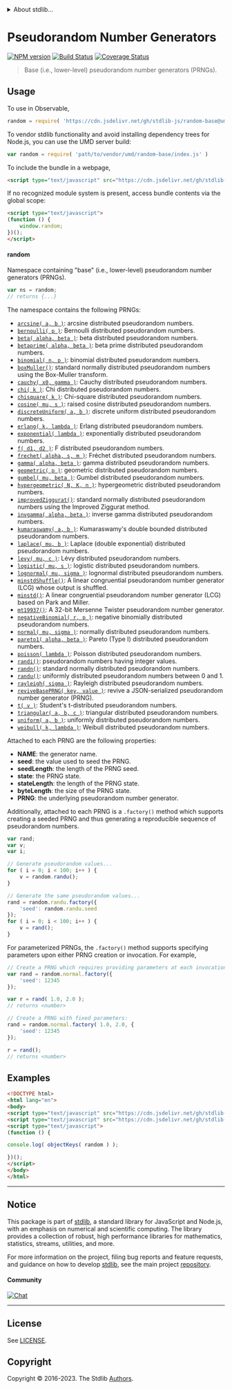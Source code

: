 <!--

@license Apache-2.0

Copyright (c) 2018 The Stdlib Authors.

Licensed under the Apache License, Version 2.0 (the "License");
you may not use this file except in compliance with the License.
You may obtain a copy of the License at

   http://www.apache.org/licenses/LICENSE-2.0

Unless required by applicable law or agreed to in writing, software
distributed under the License is distributed on an "AS IS" BASIS,
WITHOUT WARRANTIES OR CONDITIONS OF ANY KIND, either express or implied.
See the License for the specific language governing permissions and
limitations under the License.

-->


<details>
  <summary>
    About stdlib...
  </summary>
  <p>We believe in a future in which the web is a preferred environment for numerical computation. To help realize this future, we've built stdlib. stdlib is a standard library, with an emphasis on numerical and scientific computation, written in JavaScript (and C) for execution in browsers and in Node.js.</p>
  <p>The library is fully decomposable, being architected in such a way that you can swap out and mix and match APIs and functionality to cater to your exact preferences and use cases.</p>
  <p>When you use stdlib, you can be absolutely certain that you are using the most thorough, rigorous, well-written, studied, documented, tested, measured, and high-quality code out there.</p>
  <p>To join us in bringing numerical computing to the web, get started by checking us out on <a href="https://github.com/stdlib-js/stdlib">GitHub</a>, and please consider <a href="https://opencollective.com/stdlib">financially supporting stdlib</a>. We greatly appreciate your continued support!</p>
</details>

# Pseudorandom Number Generators

[![NPM version][npm-image]][npm-url] [![Build Status][test-image]][test-url] [![Coverage Status][coverage-image]][coverage-url] <!-- [![dependencies][dependencies-image]][dependencies-url] -->

> Base (i.e., lower-level) pseudorandom number generators (PRNGs).



<section class="usage">

## Usage

To use in Observable,

```javascript
random = require( 'https://cdn.jsdelivr.net/gh/stdlib-js/random-base@umd/browser.js' )
```

To vendor stdlib functionality and avoid installing dependency trees for Node.js, you can use the UMD server build:

```javascript
var random = require( 'path/to/vendor/umd/random-base/index.js' )
```

To include the bundle in a webpage,

```html
<script type="text/javascript" src="https://cdn.jsdelivr.net/gh/stdlib-js/random-base@umd/browser.js"></script>
```

If no recognized module system is present, access bundle contents via the global scope:

```html
<script type="text/javascript">
(function () {
    window.random;
})();
</script>
```

#### random

Namespace containing "base" (i.e., lower-level) pseudorandom number generators (PRNGs).

```javascript
var ns = random;
// returns {...}
```

The namespace contains the following PRNGs:

<!-- <toc pattern="*"> -->

<div class="namespace-toc">

-   <span class="signature">[`arcsine( a, b )`][@stdlib/random/base/arcsine]</span><span class="delimiter">: </span><span class="description">arcsine distributed pseudorandom numbers.</span>
-   <span class="signature">[`bernoulli( p )`][@stdlib/random/base/bernoulli]</span><span class="delimiter">: </span><span class="description">Bernoulli distributed pseudorandom numbers.</span>
-   <span class="signature">[`beta( alpha, beta )`][@stdlib/random/base/beta]</span><span class="delimiter">: </span><span class="description">beta distributed pseudorandom numbers.</span>
-   <span class="signature">[`betaprime( alpha, beta )`][@stdlib/random/base/betaprime]</span><span class="delimiter">: </span><span class="description">beta prime distributed pseudorandom numbers.</span>
-   <span class="signature">[`binomial( n, p )`][@stdlib/random/base/binomial]</span><span class="delimiter">: </span><span class="description">binomial distributed pseudorandom numbers.</span>
-   <span class="signature">[`boxMuller()`][@stdlib/random/base/box-muller]</span><span class="delimiter">: </span><span class="description">standard normally distributed pseudorandom numbers using the Box-Muller transform.</span>
-   <span class="signature">[`cauchy( x0, gamma )`][@stdlib/random/base/cauchy]</span><span class="delimiter">: </span><span class="description">Cauchy distributed pseudorandom numbers.</span>
-   <span class="signature">[`chi( k )`][@stdlib/random/base/chi]</span><span class="delimiter">: </span><span class="description">Chi distributed pseudorandom numbers.</span>
-   <span class="signature">[`chisquare( k )`][@stdlib/random/base/chisquare]</span><span class="delimiter">: </span><span class="description">Chi-square distributed pseudorandom numbers.</span>
-   <span class="signature">[`cosine( mu, s )`][@stdlib/random/base/cosine]</span><span class="delimiter">: </span><span class="description">raised cosine distributed pseudorandom numbers.</span>
-   <span class="signature">[`discreteUniform( a, b )`][@stdlib/random/base/discrete-uniform]</span><span class="delimiter">: </span><span class="description">discrete uniform distributed pseudorandom numbers.</span>
-   <span class="signature">[`erlang( k, lambda )`][@stdlib/random/base/erlang]</span><span class="delimiter">: </span><span class="description">Erlang distributed pseudorandom numbers.</span>
-   <span class="signature">[`exponential( lambda )`][@stdlib/random/base/exponential]</span><span class="delimiter">: </span><span class="description">exponentially distributed pseudorandom numbers.</span>
-   <span class="signature">[`f( d1, d2 )`][@stdlib/random/base/f]</span><span class="delimiter">: </span><span class="description">F distributed pseudorandom numbers.</span>
-   <span class="signature">[`frechet( alpha, s, m )`][@stdlib/random/base/frechet]</span><span class="delimiter">: </span><span class="description">Fréchet distributed pseudorandom numbers.</span>
-   <span class="signature">[`gamma( alpha, beta )`][@stdlib/random/base/gamma]</span><span class="delimiter">: </span><span class="description">gamma distributed pseudorandom numbers.</span>
-   <span class="signature">[`geometric( p )`][@stdlib/random/base/geometric]</span><span class="delimiter">: </span><span class="description">geometric distributed pseudorandom numbers.</span>
-   <span class="signature">[`gumbel( mu, beta )`][@stdlib/random/base/gumbel]</span><span class="delimiter">: </span><span class="description">Gumbel distributed pseudorandom numbers.</span>
-   <span class="signature">[`hypergeometric( N, K, n )`][@stdlib/random/base/hypergeometric]</span><span class="delimiter">: </span><span class="description">hypergeometric distributed pseudorandom numbers.</span>
-   <span class="signature">[`improvedZiggurat()`][@stdlib/random/base/improved-ziggurat]</span><span class="delimiter">: </span><span class="description">standard normally distributed pseudorandom numbers using the Improved Ziggurat method.</span>
-   <span class="signature">[`invgamma( alpha, beta )`][@stdlib/random/base/invgamma]</span><span class="delimiter">: </span><span class="description">inverse gamma distributed pseudorandom numbers.</span>
-   <span class="signature">[`kumaraswamy( a, b )`][@stdlib/random/base/kumaraswamy]</span><span class="delimiter">: </span><span class="description">Kumaraswamy's double bounded distributed pseudorandom numbers.</span>
-   <span class="signature">[`laplace( mu, b )`][@stdlib/random/base/laplace]</span><span class="delimiter">: </span><span class="description">Laplace (double exponential) distributed pseudorandom numbers.</span>
-   <span class="signature">[`levy( mu, c )`][@stdlib/random/base/levy]</span><span class="delimiter">: </span><span class="description">Lévy distributed pseudorandom numbers.</span>
-   <span class="signature">[`logistic( mu, s )`][@stdlib/random/base/logistic]</span><span class="delimiter">: </span><span class="description">logistic distributed pseudorandom numbers.</span>
-   <span class="signature">[`lognormal( mu, sigma )`][@stdlib/random/base/lognormal]</span><span class="delimiter">: </span><span class="description">lognormal distributed pseudorandom numbers.</span>
-   <span class="signature">[`minstdShuffle()`][@stdlib/random/base/minstd-shuffle]</span><span class="delimiter">: </span><span class="description">A linear congruential pseudorandom number generator (LCG) whose output is shuffled.</span>
-   <span class="signature">[`minstd()`][@stdlib/random/base/minstd]</span><span class="delimiter">: </span><span class="description">A linear congruential pseudorandom number generator (LCG) based on Park and Miller.</span>
-   <span class="signature">[`mt19937()`][@stdlib/random/base/mt19937]</span><span class="delimiter">: </span><span class="description">A 32-bit Mersenne Twister pseudorandom number generator.</span>
-   <span class="signature">[`negativeBinomial( r, p )`][@stdlib/random/base/negative-binomial]</span><span class="delimiter">: </span><span class="description">negative binomially distributed pseudorandom numbers.</span>
-   <span class="signature">[`normal( mu, sigma )`][@stdlib/random/base/normal]</span><span class="delimiter">: </span><span class="description">normally distributed pseudorandom numbers.</span>
-   <span class="signature">[`pareto1( alpha, beta )`][@stdlib/random/base/pareto-type1]</span><span class="delimiter">: </span><span class="description">Pareto (Type I) distributed pseudorandom numbers.</span>
-   <span class="signature">[`poisson( lambda )`][@stdlib/random/base/poisson]</span><span class="delimiter">: </span><span class="description">Poisson distributed pseudorandom numbers.</span>
-   <span class="signature">[`randi()`][@stdlib/random/base/randi]</span><span class="delimiter">: </span><span class="description">pseudorandom numbers having integer values.</span>
-   <span class="signature">[`randn()`][@stdlib/random/base/randn]</span><span class="delimiter">: </span><span class="description">standard normally distributed pseudorandom numbers.</span>
-   <span class="signature">[`randu()`][@stdlib/random/base/randu]</span><span class="delimiter">: </span><span class="description">uniformly distributed pseudorandom numbers between 0 and 1.</span>
-   <span class="signature">[`rayleigh( sigma )`][@stdlib/random/base/rayleigh]</span><span class="delimiter">: </span><span class="description">Rayleigh distributed pseudorandom numbers.</span>
-   <span class="signature">[`reviveBasePRNG( key, value )`][@stdlib/random/base/reviver]</span><span class="delimiter">: </span><span class="description">revive a JSON-serialized pseudorandom number generator (PRNG).</span>
-   <span class="signature">[`t( v )`][@stdlib/random/base/t]</span><span class="delimiter">: </span><span class="description">Student's t-distributed pseudorandom numbers.</span>
-   <span class="signature">[`triangular( a, b, c )`][@stdlib/random/base/triangular]</span><span class="delimiter">: </span><span class="description">triangular distributed pseudorandom numbers.</span>
-   <span class="signature">[`uniform( a, b )`][@stdlib/random/base/uniform]</span><span class="delimiter">: </span><span class="description">uniformly distributed pseudorandom numbers.</span>
-   <span class="signature">[`weibull( k, lambda )`][@stdlib/random/base/weibull]</span><span class="delimiter">: </span><span class="description">Weibull distributed pseudorandom numbers.</span>

</div>

<!-- </toc> -->

Attached to each PRNG are the following properties:

-   **NAME**: the generator name.
-   **seed**: the value used to seed the PRNG.
-   **seedLength**: the length of the PRNG seed.
-   **state**: the PRNG state.
-   **stateLength**: the length  of the PRNG state.
-   **byteLength**: the size of the PRNG state.
-   **PRNG**: the underlying pseudorandom number generator.

Additionally, attached to each PRNG is a `.factory()` method which supports creating a seeded PRNG and thus generating a reproducible sequence of pseudorandom numbers.

```javascript
var rand;
var v;
var i;

// Generate pseudorandom values...
for ( i = 0; i < 100; i++ ) {
    v = random.randu();
}

// Generate the same pseudorandom values...
rand = random.randu.factory({
    'seed': random.randu.seed
});
for ( i = 0; i < 100; i++ ) {
    v = rand();
}
```

For parameterized PRNGs, the `.factory()` method supports specifying parameters upon either PRNG creation or invocation. For example,

```javascript
// Create a PRNG which requires providing parameters at each invocation:
var rand = random.normal.factory({
    'seed': 12345
});

var r = rand( 1.0, 2.0 );
// returns <number>

// Create a PRNG with fixed parameters:
rand = random.normal.factory( 1.0, 2.0, {
    'seed': 12345
});

r = rand();
// returns <number>
```

</section>

<!-- /.usage -->

<section class="examples">

## Examples

<!-- TODO: better examples => generate histograms for several different PRNGs and compare to expected shape -->

<!-- eslint no-undef: "error" -->

```html
<!DOCTYPE html>
<html lang="en">
<body>
<script type="text/javascript" src="https://cdn.jsdelivr.net/gh/stdlib-js/utils-keys@umd/browser.js"></script>
<script type="text/javascript" src="https://cdn.jsdelivr.net/gh/stdlib-js/random-base@umd/browser.js"></script>
<script type="text/javascript">
(function () {

console.log( objectKeys( random ) );

})();
</script>
</body>
</html>
```

</section>

<!-- /.examples -->

<!-- Section for related `stdlib` packages. Do not manually edit this section, as it is automatically populated. -->

<section class="related">

</section>

<!-- /.related -->

<!-- Section for all links. Make sure to keep an empty line after the `section` element and another before the `/section` close. -->


<section class="main-repo" >

* * *

## Notice

This package is part of [stdlib][stdlib], a standard library for JavaScript and Node.js, with an emphasis on numerical and scientific computing. The library provides a collection of robust, high performance libraries for mathematics, statistics, streams, utilities, and more.

For more information on the project, filing bug reports and feature requests, and guidance on how to develop [stdlib][stdlib], see the main project [repository][stdlib].

#### Community

[![Chat][chat-image]][chat-url]

---

## License

See [LICENSE][stdlib-license].


## Copyright

Copyright &copy; 2016-2023. The Stdlib [Authors][stdlib-authors].

</section>

<!-- /.stdlib -->

<!-- Section for all links. Make sure to keep an empty line after the `section` element and another before the `/section` close. -->

<section class="links">

[npm-image]: http://img.shields.io/npm/v/@stdlib/random-base.svg
[npm-url]: https://npmjs.org/package/@stdlib/random-base

[test-image]: https://github.com/stdlib-js/random-base/actions/workflows/test.yml/badge.svg?branch=main
[test-url]: https://github.com/stdlib-js/random-base/actions/workflows/test.yml?query=branch:main

[coverage-image]: https://img.shields.io/codecov/c/github/stdlib-js/random-base/main.svg
[coverage-url]: https://codecov.io/github/stdlib-js/random-base?branch=main

<!--

[dependencies-image]: https://img.shields.io/david/stdlib-js/random-base.svg
[dependencies-url]: https://david-dm.org/stdlib-js/random-base/main

-->

[chat-image]: https://img.shields.io/gitter/room/stdlib-js/stdlib.svg
[chat-url]: https://app.gitter.im/#/room/#stdlib-js_stdlib:gitter.im

[stdlib]: https://github.com/stdlib-js/stdlib

[stdlib-authors]: https://github.com/stdlib-js/stdlib/graphs/contributors

[umd]: https://github.com/umdjs/umd
[es-module]: https://developer.mozilla.org/en-US/docs/Web/JavaScript/Guide/Modules

[deno-url]: https://github.com/stdlib-js/random-base/tree/deno
[umd-url]: https://github.com/stdlib-js/random-base/tree/umd
[esm-url]: https://github.com/stdlib-js/random-base/tree/esm
[branches-url]: https://github.com/stdlib-js/random-base/blob/main/branches.md

[stdlib-license]: https://raw.githubusercontent.com/stdlib-js/random-base/main/LICENSE

<!-- <toc-links> -->

[@stdlib/random/base/arcsine]: https://github.com/stdlib-js/random-base-arcsine/tree/umd

[@stdlib/random/base/bernoulli]: https://github.com/stdlib-js/random-base-bernoulli/tree/umd

[@stdlib/random/base/beta]: https://github.com/stdlib-js/random-base-beta/tree/umd

[@stdlib/random/base/betaprime]: https://github.com/stdlib-js/random-base-betaprime/tree/umd

[@stdlib/random/base/binomial]: https://github.com/stdlib-js/random-base-binomial/tree/umd

[@stdlib/random/base/box-muller]: https://github.com/stdlib-js/random-base-box-muller/tree/umd

[@stdlib/random/base/cauchy]: https://github.com/stdlib-js/random-base-cauchy/tree/umd

[@stdlib/random/base/chi]: https://github.com/stdlib-js/random-base-chi/tree/umd

[@stdlib/random/base/chisquare]: https://github.com/stdlib-js/random-base-chisquare/tree/umd

[@stdlib/random/base/cosine]: https://github.com/stdlib-js/random-base-cosine/tree/umd

[@stdlib/random/base/discrete-uniform]: https://github.com/stdlib-js/random-base-discrete-uniform/tree/umd

[@stdlib/random/base/erlang]: https://github.com/stdlib-js/random-base-erlang/tree/umd

[@stdlib/random/base/exponential]: https://github.com/stdlib-js/random-base-exponential/tree/umd

[@stdlib/random/base/f]: https://github.com/stdlib-js/random-base-f/tree/umd

[@stdlib/random/base/frechet]: https://github.com/stdlib-js/random-base-frechet/tree/umd

[@stdlib/random/base/gamma]: https://github.com/stdlib-js/random-base-gamma/tree/umd

[@stdlib/random/base/geometric]: https://github.com/stdlib-js/random-base-geometric/tree/umd

[@stdlib/random/base/gumbel]: https://github.com/stdlib-js/random-base-gumbel/tree/umd

[@stdlib/random/base/hypergeometric]: https://github.com/stdlib-js/random-base-hypergeometric/tree/umd

[@stdlib/random/base/improved-ziggurat]: https://github.com/stdlib-js/random-base-improved-ziggurat/tree/umd

[@stdlib/random/base/invgamma]: https://github.com/stdlib-js/random-base-invgamma/tree/umd

[@stdlib/random/base/kumaraswamy]: https://github.com/stdlib-js/random-base-kumaraswamy/tree/umd

[@stdlib/random/base/laplace]: https://github.com/stdlib-js/random-base-laplace/tree/umd

[@stdlib/random/base/levy]: https://github.com/stdlib-js/random-base-levy/tree/umd

[@stdlib/random/base/logistic]: https://github.com/stdlib-js/random-base-logistic/tree/umd

[@stdlib/random/base/lognormal]: https://github.com/stdlib-js/random-base-lognormal/tree/umd

[@stdlib/random/base/minstd-shuffle]: https://github.com/stdlib-js/random-base-minstd-shuffle/tree/umd

[@stdlib/random/base/minstd]: https://github.com/stdlib-js/random-base-minstd/tree/umd

[@stdlib/random/base/mt19937]: https://github.com/stdlib-js/random-base-mt19937/tree/umd

[@stdlib/random/base/negative-binomial]: https://github.com/stdlib-js/random-base-negative-binomial/tree/umd

[@stdlib/random/base/normal]: https://github.com/stdlib-js/random-base-normal/tree/umd

[@stdlib/random/base/pareto-type1]: https://github.com/stdlib-js/random-base-pareto-type1/tree/umd

[@stdlib/random/base/poisson]: https://github.com/stdlib-js/random-base-poisson/tree/umd

[@stdlib/random/base/randi]: https://github.com/stdlib-js/random-base-randi/tree/umd

[@stdlib/random/base/randn]: https://github.com/stdlib-js/random-base-randn/tree/umd

[@stdlib/random/base/randu]: https://github.com/stdlib-js/random-base-randu/tree/umd

[@stdlib/random/base/rayleigh]: https://github.com/stdlib-js/random-base-rayleigh/tree/umd

[@stdlib/random/base/reviver]: https://github.com/stdlib-js/random-base-reviver/tree/umd

[@stdlib/random/base/t]: https://github.com/stdlib-js/random-base-t/tree/umd

[@stdlib/random/base/triangular]: https://github.com/stdlib-js/random-base-triangular/tree/umd

[@stdlib/random/base/uniform]: https://github.com/stdlib-js/random-base-uniform/tree/umd

[@stdlib/random/base/weibull]: https://github.com/stdlib-js/random-base-weibull/tree/umd

<!-- </toc-links> -->

</section>

<!-- /.links -->
